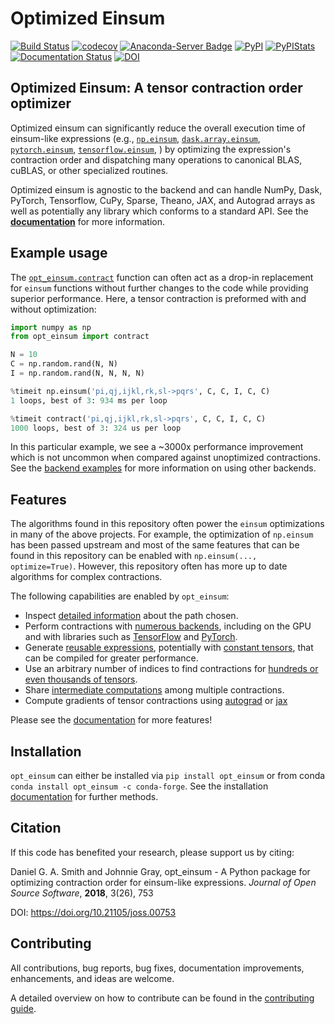 
# Optimized Einsum

[![Build Status](https://travis-ci.org/dgasmith/opt_einsum.svg?branch=master)](https://travis-ci.org/dgasmith/opt_einsum)
[![codecov](https://codecov.io/gh/dgasmith/opt_einsum/branch/master/graph/badge.svg)](https://codecov.io/gh/dgasmith/opt_einsum)
[![Anaconda-Server Badge](https://anaconda.org/conda-forge/opt_einsum/badges/version.svg)](https://anaconda.org/conda-forge/opt_einsum)
[![PyPI](https://img.shields.io/pypi/v/opt_einsum.svg)](https://pypi.org/project/opt-einsum/#description)
[![PyPIStats](https://img.shields.io/pypi/dm/opt_einsum)](https://pypistats.org/packages/opt-einsum)
[![Documentation Status](https://readthedocs.org/projects/optimized-einsum/badge/?version=latest)](http://optimized-einsum.readthedocs.io/en/latest/?badge=latest)
[![DOI](https://joss.theoj.org/papers/10.21105/joss.00753/status.svg)](https://doi.org/10.21105/joss.00753)

## Optimized Einsum: A tensor contraction order optimizer

Optimized einsum can significantly reduce the overall execution time of einsum-like expressions (e.g.,
[`np.einsum`](https://docs.scipy.org/doc/numpy/reference/generated/numpy.einsum.html),
[`dask.array.einsum`](https://docs.dask.org/en/latest/array-api.html#dask.array.einsum),
[`pytorch.einsum`](https://pytorch.org/docs/stable/torch.html#torch.einsum),
[`tensorflow.einsum`](https://www.tensorflow.org/api_docs/python/tf/einsum),
)
by optimizing the expression's contraction order and dispatching many
operations to canonical BLAS, cuBLAS, or other specialized routines.

Optimized
einsum is agnostic to the backend and can handle NumPy, Dask, PyTorch,
Tensorflow, CuPy, Sparse, Theano, JAX, and Autograd arrays as well as potentially
any library which conforms to a standard API. See the
[**documentation**](http://optimized-einsum.readthedocs.io) for more
information.

## Example usage

The [`opt_einsum.contract`](https://optimized-einsum.readthedocs.io/en/latest/autosummary/opt_einsum.contract.html#opt-einsum-contract)
function can often act as a drop-in replacement for `einsum`
functions without further changes to the code while providing superior performance.
Here, a tensor contraction is preformed with and without optimization:

```python
import numpy as np
from opt_einsum import contract

N = 10
C = np.random.rand(N, N)
I = np.random.rand(N, N, N, N)

%timeit np.einsum('pi,qj,ijkl,rk,sl->pqrs', C, C, I, C, C)
1 loops, best of 3: 934 ms per loop

%timeit contract('pi,qj,ijkl,rk,sl->pqrs', C, C, I, C, C)
1000 loops, best of 3: 324 us per loop
```

In this particular example, we see a ~3000x performance improvement which is
not uncommon when compared against unoptimized contractions. See the [backend
examples](https://optimized-einsum.readthedocs.io/en/latest/backends.html)
for more information on using other backends.

## Features

The algorithms found in this repository often power the `einsum` optimizations
in many of the above projects. For example, the optimization of `np.einsum`
has been passed upstream and most of the same features that can be found in
this repository can be enabled with `np.einsum(..., optimize=True)`. However,
this repository often has more up to date algorithms for complex contractions.

The following capabilities are enabled by `opt_einsum`:

* Inspect [detailed information](http://optimized-einsum.readthedocs.io/en/latest/path_finding.html) about the path chosen.
* Perform contractions with [numerous backends](http://optimized-einsum.readthedocs.io/en/latest/backends.html), including on the GPU and with libraries such as [TensorFlow](https://www.tensorflow.org) and [PyTorch](https://pytorch.org).
* Generate [reusable expressions](http://optimized-einsum.readthedocs.io/en/latest/reusing_paths.html), potentially with [constant tensors](http://optimized-einsum.readthedocs.io/en/latest/reusing_paths.html#specifying-constants), that can be compiled for greater performance.
* Use an arbitrary number of indices to find contractions for [hundreds or even thousands of tensors](http://optimized-einsum.readthedocs.io/en/latest/ex_large_expr_with_greedy.html).
* Share [intermediate computations](http://optimized-einsum.readthedocs.io/en/latest/sharing_intermediates.html) among multiple contractions.
* Compute gradients of tensor contractions using [autograd](https://github.com/HIPS/autograd) or [jax](https://github.com/google/jax)

Please see the [documentation](http://optimized-einsum.readthedocs.io/en/latest/?badge=latest) for more features!

## Installation

`opt_einsum` can either be installed via `pip install opt_einsum` or from conda `conda install opt_einsum -c conda-forge`. See the installation [documentation](http://optimized-einsum.readthedocs.io/en/latest/install.html) for further methods.

## Citation

If this code has benefited your research, please support us by citing:

Daniel G. A. Smith and Johnnie Gray, opt_einsum - A Python package for optimizing contraction order for einsum-like expressions. *Journal of Open Source Software*, **2018**, 3(26), 753

DOI: <https://doi.org/10.21105/joss.00753>

## Contributing

All contributions, bug reports, bug fixes, documentation improvements, enhancements, and ideas are welcome.

A detailed overview on how to contribute can be found in the [contributing guide](https://github.com/dgasmith/opt_einsum/blob/master/.github/CONTRIBUTING.md).
